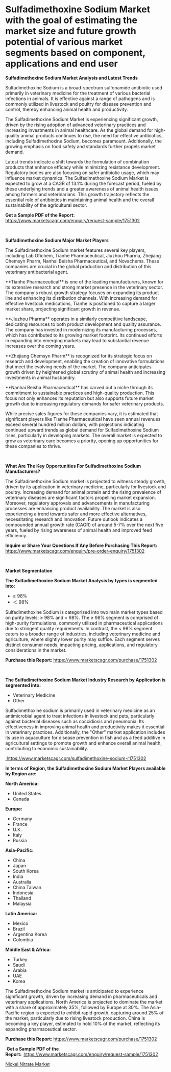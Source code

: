 <p><h1>Sulfadimethoxine Sodium Market with the goal of estimating the market size and future growth potential of various market segments based on component, applications and end user</h1></p><p><strong>Sulfadimethoxine Sodium Market Analysis and Latest Trends</strong></p>
<p><p>Sulfadimethoxine Sodium is a broad-spectrum sulfonamide antibiotic used primarily in veterinary medicine for the treatment of various bacterial infections in animals. It is effective against a range of pathogens and is commonly utilized in livestock and poultry for disease prevention and control, thereby enhancing animal health and productivity. </p><p>The Sulfadimethoxine Sodium Market is experiencing significant growth, driven by the rising adoption of advanced veterinary practices and increasing investments in animal healthcare. As the global demand for high-quality animal products continues to rise, the need for effective antibiotics, including Sulfadimethoxine Sodium, becomes paramount. Additionally, the growing emphasis on food safety and standards further propels market demand.</p><p>Latest trends indicate a shift towards the formulation of combination products that enhance efficacy while minimizing resistance development. Regulatory bodies are also focusing on safer antibiotic usage, which may influence market dynamics. The Sulfadimethoxine Sodium Market is expected to grow at a CAGR of 13.1% during the forecast period, fueled by these underlying trends and a greater awareness of animal health issues among farmers and veterinarians. This growth trajectory reflects the essential role of antibiotics in maintaining animal health and the overall sustainability of the agricultural sector.</p></p>
<p><strong>Get a Sample PDF of the Report:&nbsp;</strong> <a href="https://www.marketscagr.com/enquiry/request-sample/1751302?utm_campaign=3510&utm_medium=2&utm_source=Github&utm_content=ia&utm_term=01042025&utm_id=sulfadimethoxine-sodium">https://www.marketscagr.com/enquiry/request-sample/1751302</a></p>
<p>&nbsp;</p>
<p><strong>Sulfadimethoxine Sodium Major Market Players</strong></p>
<p><p>The Sulfadimethoxine Sodium market features several key players, including Lab Ofichem, Tianhe Pharmaceutical, Jiuzhou Pharma, Zhejiang Chemsyn Pharm, Nanhai Beisha Pharmaceutical, and Novachems. These companies are crucial in the global production and distribution of this veterinary antibacterial agent.</p><p>**Tianhe Pharmaceutical** is one of the leading manufacturers, known for its extensive research and strong market presence in the veterinary sector. The company's robust growth strategy focuses on expanding its product line and enhancing its distribution channels. With increasing demand for effective livestock medications, Tianhe is positioned to capture a larger market share, projecting significant growth in revenue.</p><p>**Jiuzhou Pharma** operates in a similarly competitive landscape, dedicating resources to both product development and quality assurance. The company has invested in modernizing its manufacturing processes, which has contributed to its growing market footprint. Its continued efforts in expanding into emerging markets may lead to substantial revenue increases over the coming years.</p><p>**Zhejiang Chemsyn Pharm** is recognized for its strategic focus on research and development, enabling the creation of innovative formulations that meet the evolving needs of the market. The company anticipates growth driven by heightened global scrutiny of animal health and increasing investments in animal husbandry.</p><p>**Nanhai Beisha Pharmaceutical** has carved out a niche through its commitment to sustainable practices and high-quality production. This focus not only enhances its reputation but also supports future market growth due to increasing regulatory demands for safer veterinary products.</p><p>While precise sales figures for these companies vary, it is estimated that significant players like Tianhe Pharmaceutical have seen annual revenues exceed several hundred million dollars, with projections indicating continued upward trends as global demand for Sulfadimethoxine Sodium rises, particularly in developing markets. The overall market is expected to grow as veterinary care becomes a priority, opening up opportunities for these companies to thrive.</p></p>
<p>&nbsp;</p>
<p><strong>What Are The Key Opportunities For Sulfadimethoxine Sodium Manufacturers?</strong></p>
<p><p>The Sulfadimethoxine Sodium market is projected to witness steady growth, driven by its application in veterinary medicine, particularly for livestock and poultry. Increasing demand for animal protein and the rising prevalence of veterinary diseases are significant factors propelling market expansion. Moreover, regulatory approvals and advancements in manufacturing processes are enhancing product availability. The market is also experiencing a trend towards safer and more effective alternatives, necessitating research and innovation. Future outlook indicates a compounded annual growth rate (CAGR) of around 5-7% over the next five years, fueled by rising awareness of animal health and improved feed efficiency.</p></p>
<p><strong>Inquire or Share Your Questions If Any Before Purchasing This Report:</strong> <a href="https://www.marketscagr.com/enquiry/pre-order-enquiry/1751302?utm_campaign=3510&utm_medium=2&utm_source=Github&utm_content=ia&utm_term=01042025&utm_id=sulfadimethoxine-sodium">https://www.marketscagr.com/enquiry/pre-order-enquiry/1751302</a></p>
<p>&nbsp;</p>
<p><strong>Market Segmentation</strong></p>
<p><strong>The Sulfadimethoxine Sodium Market Analysis by types is segmented into:</strong></p>
<p><ul><li>≥ 98%</li><li>＜ 98%</li></ul></p>
<p><p>Sulfadimethoxine Sodium is categorized into two main market types based on purity levels: ≥ 98% and < 98%. The ≥ 98% segment is comprised of high-purity formulations, commonly utilized in pharmaceutical applications due to stringent quality requirements. In contrast, the < 98% segment caters to a broader range of industries, including veterinary medicine and agriculture, where slightly lower purity may suffice. Each segment serves distinct consumer needs, impacting pricing, applications, and regulatory considerations in the market.</p></p>
<p><strong>Purchase this Report:&nbsp;</strong><a href="https://www.marketscagr.com/purchase/1751302?utm_campaign=3510&utm_medium=2&utm_source=Github&utm_content=ia&utm_term=01042025&utm_id=sulfadimethoxine-sodium">https://www.marketscagr.com/purchase/1751302</a></p>
<p>&nbsp;</p>
<p><strong>The Sulfadimethoxine Sodium Market Industry Research by Application is segmented into:</strong></p>
<p><ul><li>Veterinary Medicine</li><li>Other</li></ul></p>
<p><p>Sulfadimethoxine sodium is primarily used in veterinary medicine as an antimicrobial agent to treat infections in livestock and pets, particularly against bacterial diseases such as coccidiosis and pneumonia. Its effectiveness in improving animal health and productivity makes it essential in veterinary practices. Additionally, the "Other" market application includes its use in aquaculture for disease prevention in fish and as a feed additive in agricultural settings to promote growth and enhance overall animal health, contributing to economic sustainability.</p></p>
<p><a href="https://www.marketscagr.com/sulfadimethoxine-sodium-r1751302?utm_campaign=3510&utm_medium=2&utm_source=Github&utm_content=ia&utm_term=01042025&utm_id=sulfadimethoxine-sodium">&nbsp;https://www.marketscagr.com/sulfadimethoxine-sodium-r1751302</a></p>
<p><strong>In terms of Region, the Sulfadimethoxine Sodium Market Players available by Region are:</strong></p>
<p>
    <p> <strong> North America: </strong>
        <ul>
            <li>United States</li>
            <li>Canada</li>
        </ul>
        </p> 
    <p> <strong> Europe: </strong>
        <ul>
            <li>Germany</li>
            <li>France</li>
            <li>U.K.</li>
            <li>Italy</li>
            <li>Russia</li>
        </ul>
        </p> 
    <p> <strong> Asia-Pacific: </strong>
        <ul>
            <li>China</li>
            <li>Japan</li>
            <li>South Korea</li>
            <li>India</li>
            <li>Australia</li>
            <li>China Taiwan</li>
            <li>Indonesia</li>
            <li>Thailand</li>
            <li>Malaysia</li>
        </ul>
        </p> 
    <p> <strong> Latin America: </strong>
        <ul>
            <li>Mexico</li>
            <li>Brazil</li>
            <li>Argentina Korea</li>
            <li>Colombia</li>
        </ul>
        </p> 
    <p> <strong> Middle East & Africa: </strong>
        <ul>
            <li>Turkey</li>
            <li>Saudi</li>
            <li>Arabia</li>
            <li>UAE</li>
            <li>Korea</li>
        </ul>
    </p>
    </p>
<p><p>The Sulfadimethoxine Sodium market is anticipated to experience significant growth, driven by increasing demand in pharmaceuticals and veterinary applications. North America is projected to dominate the market with a share of approximately 35%, followed by Europe at 30%. The Asia-Pacific region is expected to exhibit rapid growth, capturing around 25% of the market, particularly due to rising livestock production. China is becoming a key player, estimated to hold 10% of the market, reflecting its expanding pharmaceutical sector.</p></p>
<p><strong>Purchase this Report: </strong><a href="https://www.marketscagr.com/purchase/1751302?utm_campaign=3510&utm_medium=2&utm_source=Github&utm_content=ia&utm_term=01042025&utm_id=sulfadimethoxine-sodium">https://www.marketscagr.com/purchase/1751302</a></p>
<p>&nbsp;<strong>Get a Sample PDF of the Report:&nbsp;&nbsp;</strong><a href="https://www.marketscagr.com/enquiry/request-sample/1751302?utm_campaign=3510&utm_medium=2&utm_source=Github&utm_content=ia&utm_term=01042025&utm_id=sulfadimethoxine-sodium">https://www.marketscagr.com/enquiry/request-sample/1751302</a></p>
<p><strong></strong></p>
<p><p><a href="https://github.com/kolffmaris58/Market-Research-Report-List-1/blob/main/nickel-nitrate-market.md?utm_campaign=3510&utm_medium=2&utm_source=Github&utm_content=ia&utm_term=01042025&utm_id=sulfadimethoxine-sodium">Nickel Nitrate Market</a></p></p>